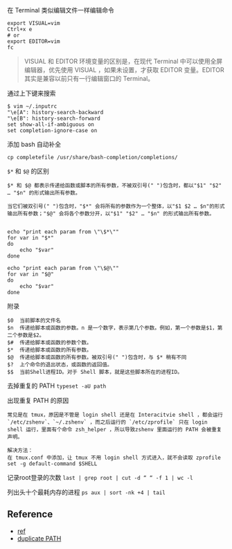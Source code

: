 在 Terminal 类似编辑文件一样编辑命令
```
export VISUAL=vim
Ctrl+x e
# or
export EDITOR=vim
fc
```
> VISUAL 和 EDITOR 环境变量的区别是，在现代 Terminal 中可以使用全屏编辑器，优先使用 VISUAL ，如果未设置，才获取 EDITOR 变量。EDITOR 其实是兼容以前只有一行编辑窗口的 Terminal。


通过上下键来搜索
```
$ vim ~/.inputrc
"\e[A": history-search-backward
"\e[B": history-search-forward
set show-all-if-ambiguous on
set completion-ignore-case on
```

添加 bash 自动补全
```
cp completefile /usr/share/bash-completion/completions/
```


`$*` 和 `$@` 的区别
```
$* 和 $@ 都表示传递给函数或脚本的所有参数，不被双引号(" ")包含时，都以"$1" "$2" … "$n" 的形式输出所有参数。

当它们被双引号(" ")包含时，"$*" 会将所有的参数作为一个整体，以"$1 $2 … $n"的形式输出所有参数；"$@" 会将各个参数分开，以"$1" "$2" … "$n" 的形式输出所有参数。


echo "print each param from \"\$*\""
for var in "$*"
do
    echo "$var"
done

echo "print each param from \"\$@\""
for var in "$@"
do
    echo "$var"
done

```

附录
```
$0	当前脚本的文件名
$n	传递给脚本或函数的参数。n 是一个数字，表示第几个参数。例如，第一个参数是$1，第二个参数是$2。
$#	传递给脚本或函数的参数个数。
$*	传递给脚本或函数的所有参数。
$@	传递给脚本或函数的所有参数。被双引号(" ")包含时，与 $* 稍有不同
$?	上个命令的退出状态，或函数的返回值。
$$	当前Shell进程ID。对于 Shell 脚本，就是这些脚本所在的进程ID。
```

去掉重复的 PATH
`typeset -aU path`

出现重复 PATH 的原因
```
常见是在 tmux，原因是不管是 login shell 还是在 Interacitvie shell ，都会运行 `/etc/zshenv`、`~/.zshenv` ，而之后运行的 `/etc/zprofile` 只在 login shell 运行，里面有个命令 zsh_helper ，所以导致zshenv 里面运行的 PATH 会被重复声明。

解决方法：
在 tmux.conf 中添加，让 tmux 不用 login shell 方式进入，就不会读取 zprofile
set -g default-command $SHELL
```

记录root登录的次数
`last | grep root | cut -d “ “ -f 1 | wc -l`

列出头十个最耗内存的进程
`ps aux | sort -nk +4 | tail`

## Reference
- [ref](http://c.biancheng.net/cpp/view/2739.html)
- [duplicate PATH](http://chenyufei.info/blog/2014-03-04/zsh-tmux-osx-set-correct-path/)

